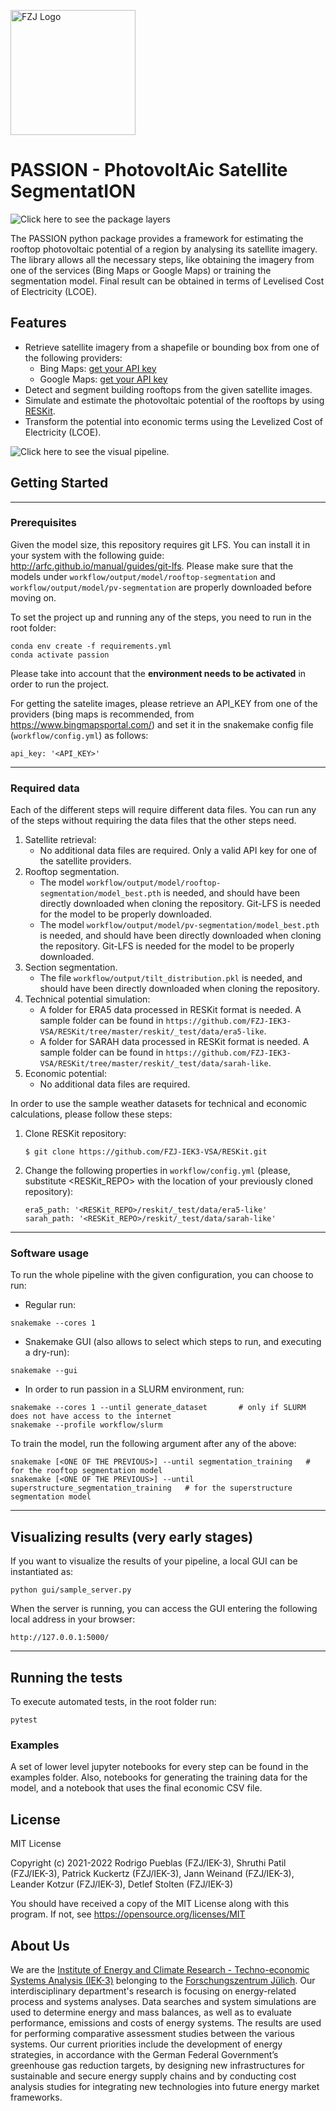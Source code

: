 <a href="https://www.fz-juelich.de/en/iek/iek-3"><img src="https://www.fz-juelich.de/static/media/Logo.2ceb35fc.svg" alt="FZJ Logo" width="200px"></a>

# PASSION - PhotovoltAic Satellite SegmentatION

![Click here to see the package layers](https://jugit.fz-juelich.de/iek-3/groups/data-and-model-integration/patil/pueblas/passion/-/blob/master/assets/layers.png)

The PASSION python package provides a framework for estimating the rooftop photovoltaic potential of a region by analysing its satellite imagery. The library allows all the necessary steps, like obtaining the
imagery from one of the services (Bing Maps or Google Maps) or training the segmentation model.
Final result can be obtained in terms of Levelised Cost of Electricity (LCOE).

## Features
* Retrieve satellite imagery from a shapefile or bounding box from one of the following providers:
  * Bing Maps: [get your API key](https://www.bingmapsportal.com/)
  * Google Maps: [get your API key](https://developers.google.com/maps)
* Detect and segment building rooftops from the given satellite images.
* Simulate and estimate the photovoltaic potential of the rooftops by using [RESKit](https://github.com/FZJ-IEK3-VSA/RESKit).
* Transform the potential into economic terms using the Levelized Cost of Electricity (LCOE).

![Click here to see the visual pipeline.](https://jugit.fz-juelich.de/iek-3/groups/data-and-model-integration/patil/pueblas/passion/-/blob/master/assets/full_process.gif)

## Getting Started

---

### Prerequisites

Given the model size, this repository requires git LFS. You can install it in your system with the following guide:
http://arfc.github.io/manual/guides/git-lfs. Please make sure that the models under `workflow/output/model/rooftop-segmentation` and `workflow/output/model/pv-segmentation` are properly downloaded before moving on.

To set the project up and running any of the steps, you need to run in the root folder:

```
conda env create -f requirements.yml
conda activate passion
```

Please take into account that the **environment needs to be activated** in order to run the project.

For getting the satelite images, please retrieve an API_KEY from one of the providers (bing maps is recommended, from https://www.bingmapsportal.com/) and set it in the snakemake config file (`workflow/config.yml`) as follows:
```
api_key: '<API_KEY>'
```

---

### Required data

Each of the different steps will require different data files. You can run any of the steps without requiring the data files that the other steps need.

1. Satellite retrieval:
   * No additional data files are required. Only a valid API key for one of the satellite providers.
2. Rooftop segmentation.
   * The model `workflow/output/model/rooftop-segmentation/model_best.pth` is needed, and should have been directly downloaded when cloning the repository. Git-LFS is needed for the model to be properly downloaded.
   * The model `workflow/output/model/pv-segmentation/model_best.pth` is needed, and should have been directly downloaded when cloning the repository. Git-LFS is needed for the model to be properly downloaded.
3. Section segmentation.
   * The file `workflow/output/tilt_distribution.pkl` is needed, and should have been directly downloaded when cloning the repository.
4. Technical potential simulation:
   * A folder for ERA5 data processed in RESKit format is needed. A sample folder can be found in `https://github.com/FZJ-IEK3-VSA/RESKit/tree/master/reskit/_test/data/era5-like`.
   * A folder for SARAH data processed in RESKit format is needed. A sample folder can be found in `https://github.com/FZJ-IEK3-VSA/RESKit/tree/master/reskit/_test/data/sarah-like`.
5. Economic potential:
   * No additional data files are required.


In order to use the sample weather datasets for technical and economic calculations, please follow these steps:
1. Clone RESKit repository:
   ```
   $ git clone https://github.com/FZJ-IEK3-VSA/RESKit.git
   ```
2. Change the following properties in `workflow/config.yml` (please, substitute <RESKit_REPO> with the location of your previously cloned repository):
   ```
   era5_path: '<RESKit_REPO>/reskit/_test/data/era5-like' 
   sarah_path: '<RESKit_REPO>/reskit/_test/data/sarah-like' 
   ```

---

### Software usage

To run the whole pipeline with the given configuration, you can choose to run:

* Regular run:

```
snakemake --cores 1
```

* Snakemake GUI (also allows to select which steps to run, and executing a dry-run):

```
snakemake --gui
```

* In order to run passion in a SLURM environment, run:

```
snakemake --cores 1 --until generate_dataset       # only if SLURM does not have access to the internet
snakemake --profile workflow/slurm
```

To train the model, run the following argument after any of the above:
```
snakemake [<ONE OF THE PREVIOUS>] --until segmentation_training   # for the rooftop segmentation model
snakemake [<ONE OF THE PREVIOUS>] --until superstructure_segmentation_training   # for the superstructure segmentation model
```

---

## Visualizing results (very early stages)

If you want to visualize the results of your pipeline, a local GUI can be instantiated as:

`
python gui/sample_server.py
`

When the server is running, you can access the GUI entering the following local address in your browser:

`
http://127.0.0.1:5000/
`


---

## Running the tests

To execute automated tests, in the root folder run:

```
pytest
```

### Examples

A set of lower level jupyter notebooks for every step can be found in the examples folder. Also, notebooks for generating the training data for the model, and a notebook that uses the final economic CSV file.

## License

MIT License

Copyright (c) 2021-2022 Rodrigo Pueblas (FZJ/IEK-3), Shruthi Patil (FZJ/IEK-3), Patrick Kuckertz (FZJ/IEK-3), Jann Weinand (FZJ/IEK-3), Leander Kotzur (FZJ/IEK-3), Detlef Stolten (FZJ/IEK-3)

You should have received a copy of the MIT License along with this program.
If not, see https://opensource.org/licenses/MIT

## About Us

We are the [Institute of Energy and Climate Research - Techno-economic Systems Analysis (IEK-3)](https://www.fz-juelich.de/en/iek/iek-3) belonging to the [Forschungszentrum Jülich](https://www.fz-juelich.de/en). Our interdisciplinary department's research is focusing on energy-related process and systems analyses. Data searches and system simulations are used to determine energy and mass balances, as well as to evaluate performance, emissions and costs of energy systems. The results are used for performing comparative assessment studies between the various systems. Our current priorities include the development of energy strategies, in accordance with the German Federal Government’s greenhouse gas reduction targets, by designing new infrastructures for sustainable and secure energy supply chains and by conducting cost analysis studies for integrating new technologies into future energy market frameworks.
